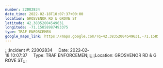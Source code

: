 ```yaml
---
number: 22002834
date_time: 2022-02-18T10:07:37+00:00
location: GROSVENOR RD & GROVE ST
latitude: 42.38352004549631
longitude: -71.15858987493375
type: TRAF ENFORCEMEN
google_maps_link: https://maps.google.com/?q=42.38352004549631,-71.15858987493375
---
```


;;;Incident #: 22002834     Date: 2022‐02‐18 10:07:37     Type: TRAF ENFORCEMEN;;;;;;Location: GROSVENOR RD & GROVE ST;;;
